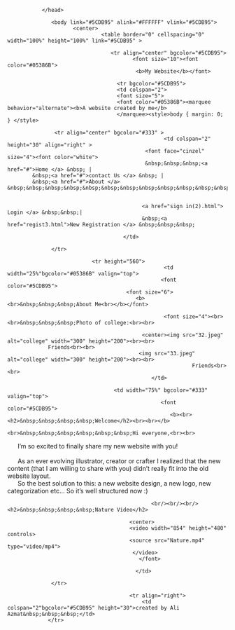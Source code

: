 <html>
               <head>
                               
               </head>
          
                  <body link="#5CDB95" alink="#FFFFFF" vlink="#5CDB95">
                         <center>
                                  <table border="0" cellspacing="0" width="100%" height="100%" link="#5CDB95" >
<!----1 cell---------------------------------------------------------------------->     
                                     <tr align="center" bgcolor="#5CDB95">
                                            <font size="10"><font color="#05386B">
                                             <b>My Website</b></font>
<!----behavior----------------------------------------------------------------------> 
                                       <tr bgcolor="#5CDB95">
                                       <td colspan="2">
                                       <font size="5">
                                       <font color="#05386B"><marquee behavior="alternate"><b>A website created by me</b>
                                       </marquee><style>body { margin: 0; } </style>
                                       
 
<!----navigation---------------------------------------------------------------------->  
		           <tr align="center" bgcolor="#333" >
                                                      <td colspan="2" height="30" align="right" >
                                                <font face="cinzel" size="4"><font color="white">
                                                &nbsp;&nbsp;&nbsp;<a href="#">Home </a> &nbsp; |
		  	&nbsp;<a href="#">contact Us </a> &nbsp; |
			&nbsp;<a href="#">About </a> &nbsp;&nbsp;&nbsp;&nbsp;&nbsp;&nbsp;&nbsp;&nbsp;&nbsp;&nbsp;&nbsp;&nbsp;&nbsp;&nbsp;&nbsp;&nbsp;&nbsp;&nbsp;&nbsp;&nbsp;&nbsp;&nbsp;&nbsp;&nbsp;&nbsp;&nbsp;&nbsp;&nbsp;&nbsp;&nbsp;&nbsp;&nbsp;&nbsp;&nbsp;&nbsp;&nbsp;&nbsp;&nbsp;&nbsp;&nbsp;&nbsp;&nbsp;&nbsp;&nbsp;&nbsp;&nbsp;&nbsp;&nbsp;&nbsp;&nbsp;&nbsp;&nbsp;&nbsp;&nbsp;&nbsp;&nbsp;&nbsp;&nbsp;&nbsp;&nbsp;&nbsp;&nbsp;&nbsp;&nbsp;&nbsp;&nbsp;&nbsp;&nbsp;&nbsp;&nbsp;&nbsp;&nbsp;&nbsp;&nbsp;&nbsp;&nbsp;&nbsp;&nbsp;&nbsp;&nbsp;&nbsp;&nbsp;&nbsp;&nbsp;&nbsp;&nbsp;&nbsp;&nbsp;&nbsp;&nbsp;&nbsp;&nbsp;&nbsp;&nbsp;&nbsp;&nbsp;&nbsp;&nbsp;&nbsp;&nbsp;&nbsp;&nbsp;&nbsp;&nbsp;&nbsp;&nbsp;&nbsp;&nbsp;&nbsp;&nbsp;&nbsp;&nbsp;&nbsp;&nbsp;&nbsp;&nbsp;&nbsp;&nbsp;&nbsp;&nbsp;&nbsp;&nbsp;&nbsp;&nbsp;&nbsp;&nbsp;&nbsp;&nbsp;&nbsp;&nbsp;&nbsp;&nbsp;&nbsp;&nbsp;&nbsp;&nbsp;&nbsp;&nbsp;&nbsp;&nbsp;&nbsp;&nbsp;&nbsp;&nbsp;&nbsp;&nbsp;&nbsp;&nbsp;&nbsp;&nbsp;&nbsp;&nbsp;&nbsp;&nbsp;&nbsp;&nbsp;&nbsp;&nbsp;&nbsp;&nbsp;&nbsp;&nbsp;&nbsp;&nbsp;&nbsp;&nbsp;&nbsp;&nbsp;&nbsp;&nbsp;&nbsp;&nbsp;&nbsp;&nbsp;&nbsp;&nbsp;&nbsp;&nbsp;&nbsp;&nbsp;&nbsp;&nbsp;&nbsp;&nbsp;&nbsp;&nbsp;&nbsp;&nbsp;&nbsp;&nbsp;&nbsp;&nbsp;&nbsp;&nbsp;&nbsp;&nbsp;&nbsp;&nbsp;&nbsp;&nbsp;&nbsp;&nbsp;&nbsp;&nbsp;&nbsp;&nbsp;&nbsp;&nbsp;&nbsp;&nbsp;&nbsp;&nbsp;&nbsp;&nbsp;&nbsp;&nbsp;&nbsp;&nbsp;&nbsp;&nbsp;&nbsp;&nbsp;&nbsp;&nbsp;&nbsp;&nbsp;&nbsp;&nbsp;&nbsp;&nbsp;&nbsp;


                                               <a href="sign in(2).html"> Login </a> &nbsp;&nbsp;|
                                               &nbsp;<a href="regist3.html">New Registration </a> &nbsp;&nbsp;&nbsp;

                                         </td>
                         		      
 		          </tr>
<!----3 cell left side---------------------------------------------------------------------->  
	                           <tr height="560">
                                                      <td width="25%"bgcolor="#05386B" valign="top"> 
                                                     <font color="#5CDB95">
            		                      <font size="6">
                                             <b><br>&nbsp;&nbsp;&nbsp;About Me<br></b></font>  
                                                       
                                                      <font size="4"><br><br>&nbsp;&nbsp;&nbsp;Photo of college:<br><br>
                                                     
                                               <center><img src="32.jpeg" alt="college" width="300" height="200"><br><br>
   				 Friends<br><br>
                                              <img src="33.jpeg" alt="college" width="300" height="200"><br><br> 
                                                               Friends<br><br>
                                                  </td>
<!----3.1 cell main content---------------------------------------------------------------------->  
                         		      <td width="75%" bgcolor="#333" valign="top">
                                                     <font color="#5CDB95">
                                                        <b><br> <h2>&nbsp;&nbsp;&nbsp;&nbsp;Welcome</h2><br><br></b>
                                                 <br>&nbsp;&nbsp;&nbsp;&nbsp;&nbsp;&nbsp;Hi everyone,<br><br>
&nbsp;&nbsp;&nbsp;&nbsp;&nbsp;&nbsp;I’m so excited to finally share my new website with you!<br><br>
&nbsp;&nbsp;&nbsp;&nbsp;&nbsp;&nbsp;As an ever evolving illustrator, creator or crafter I realized that the new content (that I am willing to share with you) didn’t really fit into the old website layout.<br> 
&nbsp;&nbsp;&nbsp;&nbsp;&nbsp;&nbsp;So the best solution to this: a new website design, a new logo, new categorization etc… So it’s well structured now :)
                                               

                                                  <br/><br/><br/><h2>&nbsp;&nbsp;&nbsp;&nbsp;Nature Video</h2>

                                           <center> 
                                           <video width="854" height="480" controls>
                                           <source src="Nature.mp4" type="video/mp4">
                                            </video>
                                              </font>

                                             </td>
			      
 		          </tr>
<!----4 cell---------------------------------------------------------------------->  
                                           <tr align="right">
                                               <td colspan="2"bgcolor="#5CDB95" height="30">created by Ali Azmat&nbsp;&nbsp;&nbsp;</td>
		         </tr>

